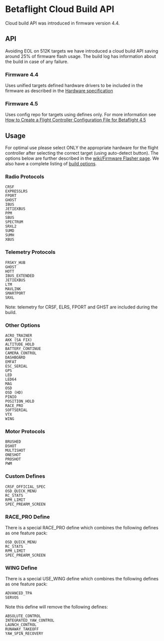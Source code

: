# Betaflight Cloud Build API

Cloud build API was introduced in firmware version 4.4.

## API

Avoiding EOL on 512K targets we have introduced a cloud build API saving around 25% of firmware flash usage.
The build log has information about the build in case of any failure.

### Firmware 4.4

Uses unified targets defined hardware drivers to be included in the firmware as described in the [Hardware specification](/docs/development/manufacturer/manufacturer-design-guidelines#42-definitions-for-unified-targets)

### Firmware 4.5

Uses config repo for targets using defines only. For more information see [How to Create a Flight Controller Configuration File for Betaflight 4.5](/docs/development/manufacturer/creating-configuration)

## Usage

For optimal use please select ONLY the appropriate hardware for the flight controller after selecting the correct target (using auto-detect button).
The options below are further described in the [wiki/Firmware Flasher page](/docs/wiki/configurator/firmware-flasher-tab). We also have a complete listing of [build options](/docs/development/Defines).

### Radio Protocols

```
CRSF
EXPRESSLRS
FPORT
GHOST
IBUS
JETIEXBUS
PPM
SBUS
SPECTRUM
SRXL2
SUMD
SUMH
XBUS
```

### Telemetry Protocols

```
FRSKY_HUB
GHOST
HOTT
IBUS_EXTENDED
JETIEXBUS
LTM
MAVLINK
SMARTPORT
SRXL
```

Note: telemetry for CRSF, ELRS, FPORT and GHST are included during the build.

### Other Options

```
ACRO_TRAINER
AKK (SA FIX)
ALTITUDE_HOLD
BATTERY_CONTINUE
CAMERA_CONTROL
DASHBOARD
EMFAT
ESC_SERIAL
GPS
LED
LED64
MAG
OSD
OSD (HD)
PINIO
POSITION_HOLD
RACE_PRO
SOFTSERIAL
VTX
WING
```

### Motor Protocols

```
BRUSHED
DSHOT
MULTISHOT
ONESHOT
PROSHOT
PWM
```

### Custom Defines

```
CRSF_OFFICIAL_SPEC
OSD_QUICK_MENU
RC_STATS
RPM_LIMIT
SPEC_PREARM_SCREEN
```

### RACE_PRO Define

There is a special RACE_PRO define which combines the following defines as one feature pack:

```
OSD_QUICK_MENU
RC_STATS
RPM_LIMIT
SPEC_PREARM_SCREEN
```

### WING Define

There is a special USE_WING define which combines the following defines as one feature pack:

```
ADVANCED_TPA
SERVOS
```

Note this define will remove the following defines:

```
ABSOLUTE_CONTROL
INTEGRATED_YAW_CONTROL
LAUNCH_CONTROL
RUNAWAY_TAKEOFF
YAW_SPIN_RECOVERY
```
